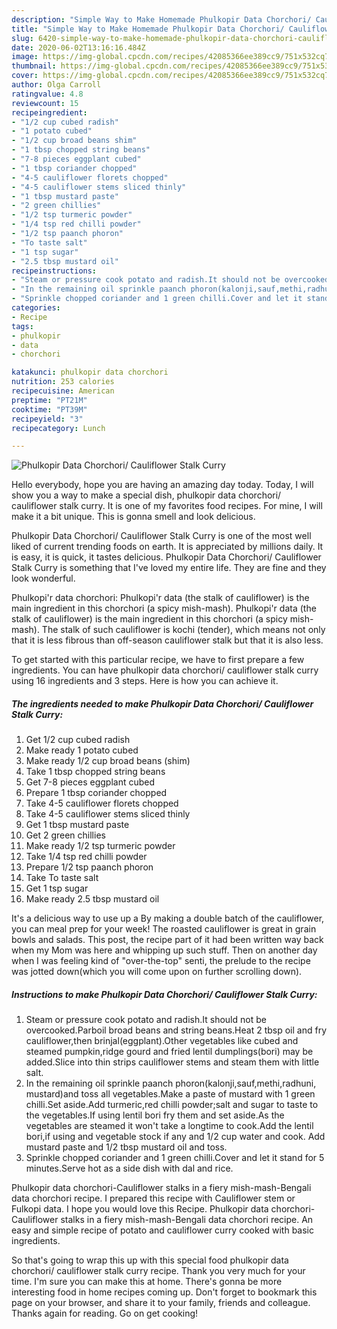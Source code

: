 ```yaml
---
description: "Simple Way to Make Homemade Phulkopir Data Chorchori/ Cauliflower Stalk Curry"
title: "Simple Way to Make Homemade Phulkopir Data Chorchori/ Cauliflower Stalk Curry"
slug: 6420-simple-way-to-make-homemade-phulkopir-data-chorchori-cauliflower-stalk-curry
date: 2020-06-02T13:16:16.484Z
image: https://img-global.cpcdn.com/recipes/42085366ee389cc9/751x532cq70/phulkopir-data-chorchori-cauliflower-stalk-curry-recipe-main-photo.jpg
thumbnail: https://img-global.cpcdn.com/recipes/42085366ee389cc9/751x532cq70/phulkopir-data-chorchori-cauliflower-stalk-curry-recipe-main-photo.jpg
cover: https://img-global.cpcdn.com/recipes/42085366ee389cc9/751x532cq70/phulkopir-data-chorchori-cauliflower-stalk-curry-recipe-main-photo.jpg
author: Olga Carroll
ratingvalue: 4.8
reviewcount: 15
recipeingredient:
- "1/2 cup cubed radish"
- "1 potato cubed"
- "1/2 cup broad beans shim"
- "1 tbsp chopped string beans"
- "7-8 pieces eggplant cubed"
- "1 tbsp coriander chopped"
- "4-5 cauliflower florets chopped"
- "4-5 cauliflower stems sliced thinly"
- "1 tbsp mustard paste"
- "2 green chillies"
- "1/2 tsp turmeric powder"
- "1/4 tsp red chilli powder"
- "1/2 tsp paanch phoron"
- "To taste salt"
- "1 tsp sugar"
- "2.5 tbsp mustard oil"
recipeinstructions:
- "Steam or pressure cook potato and radish.It should not be overcooked.Parboil broad beans and string beans.Heat 2 tbsp oil and fry cauliflower,then brinjal(eggplant).Other vegetables like cubed and steamed pumpkin,ridge gourd and fried lentil dumplings(bori) may be added.Slice into thin strips cauliflower stems and steam them with little salt."
- "In the remaining oil sprinkle paanch phoron(kalonji,sauf,methi,radhuni, mustard)and toss all vegetables.Make a paste of mustard with 1 green chilli.Set aside.Add turmeric,red chilli powder;salt and sugar to taste to the vegetables.If using lentil bori fry them and set aside.As the vegetables are steamed it won&#39;t take a longtime to cook.Add the lentil bori,if using and vegetable stock if any and 1/2 cup water and cook. Add mustard paste and 1/2 tbsp mustard oil and toss."
- "Sprinkle chopped coriander and 1 green chilli.Cover and let it stand for 5 minutes.Serve hot as a side dish with dal and rice."
categories:
- Recipe
tags:
- phulkopir
- data
- chorchori

katakunci: phulkopir data chorchori 
nutrition: 253 calories
recipecuisine: American
preptime: "PT21M"
cooktime: "PT39M"
recipeyield: "3"
recipecategory: Lunch

---
```



![Phulkopir Data Chorchori/ Cauliflower Stalk Curry](https://img-global.cpcdn.com/recipes/42085366ee389cc9/751x532cq70/phulkopir-data-chorchori-cauliflower-stalk-curry-recipe-main-photo.jpg)

Hello everybody, hope you are having an amazing day today. Today, I will show you a way to make a special dish, phulkopir data chorchori/ cauliflower stalk curry. It is one of my favorites food recipes. For mine, I will make it a bit unique. This is gonna smell and look delicious.

Phulkopir Data Chorchori/ Cauliflower Stalk Curry is one of the most well liked of current trending foods on earth. It is appreciated by millions daily. It is easy, it is quick, it tastes delicious. Phulkopir Data Chorchori/ Cauliflower Stalk Curry is something that I've loved my entire life. They are fine and they look wonderful.

Phulkopi&#39;r data chorchori: Phulkopi&#39;r data (the stalk of cauliflower) is the main ingredient in this chorchori (a spicy mish-mash). Phulkopi&#39;r data (the stalk of cauliflower) is the main ingredient in this chorchori (a spicy mish-mash). The stalk of such cauliflower is kochi (tender), which means not only that it is less fibrous than off-season cauliflower stalk but that it is also less.


To get started with this particular recipe, we have to first prepare a few ingredients. You can have phulkopir data chorchori/ cauliflower stalk curry using 16 ingredients and 3 steps. Here is how you can achieve it.

<!--inarticleads1-->

##### The ingredients needed to make Phulkopir Data Chorchori/ Cauliflower Stalk Curry:

1. Get 1/2 cup cubed radish
1. Make ready 1 potato cubed
1. Make ready 1/2 cup broad beans (shim)
1. Take 1 tbsp chopped string beans
1. Get 7-8 pieces eggplant cubed
1. Prepare 1 tbsp coriander chopped
1. Take 4-5 cauliflower florets chopped
1. Take 4-5 cauliflower stems sliced thinly
1. Get 1 tbsp mustard paste
1. Get 2 green chillies
1. Make ready 1/2 tsp turmeric powder
1. Take 1/4 tsp red chilli powder
1. Prepare 1/2 tsp paanch phoron
1. Take To taste salt
1. Get 1 tsp sugar
1. Make ready 2.5 tbsp mustard oil


It&#39;s a delicious way to use up a By making a double batch of the cauliflower, you can meal prep for your week! The roasted cauliflower is great in grain bowls and salads. This post, the recipe part of it had been written way back when my Mom was here and whipping up such stuff. Then on another day when I was feeling kind of &#34;over-the-top&#34; senti, the prelude to the recipe was jotted down(which you will come upon on further scrolling down). 

<!--inarticleads2-->

##### Instructions to make Phulkopir Data Chorchori/ Cauliflower Stalk Curry:

1. Steam or pressure cook potato and radish.It should not be overcooked.Parboil broad beans and string beans.Heat 2 tbsp oil and fry cauliflower,then brinjal(eggplant).Other vegetables like cubed and steamed pumpkin,ridge gourd and fried lentil dumplings(bori) may be added.Slice into thin strips cauliflower stems and steam them with little salt.
1. In the remaining oil sprinkle paanch phoron(kalonji,sauf,methi,radhuni, mustard)and toss all vegetables.Make a paste of mustard with 1 green chilli.Set aside.Add turmeric,red chilli powder;salt and sugar to taste to the vegetables.If using lentil bori fry them and set aside.As the vegetables are steamed it won&#39;t take a longtime to cook.Add the lentil bori,if using and vegetable stock if any and 1/2 cup water and cook. Add mustard paste and 1/2 tbsp mustard oil and toss.
1. Sprinkle chopped coriander and 1 green chilli.Cover and let it stand for 5 minutes.Serve hot as a side dish with dal and rice.


Phulkopir data chorchori-Cauliflower stalks in a fiery mish-mash-Bengali data chorchori recipe. I prepared this recipe with Cauliflower stem or Fulkopi data. I hope you would love this Recipe. Phulkopir data chorchori-Cauliflower stalks in a fiery mish-mash-Bengali data chorchori recipe. An easy and simple recipe of potato and cauliflower curry cooked with basic ingredients. 

So that's going to wrap this up with this special food phulkopir data chorchori/ cauliflower stalk curry recipe. Thank you very much for your time. I'm sure you can make this at home. There's gonna be more interesting food in home recipes coming up. Don't forget to bookmark this page on your browser, and share it to your family, friends and colleague. Thanks again for reading. Go on get cooking!
